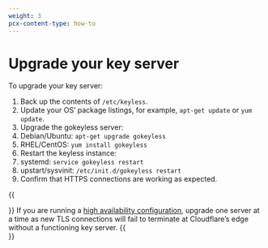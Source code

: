 ```yaml
---
weight: 3
pcx-content-type: how-to
---
```


# Upgrade your key server

To upgrade your key server:

1. Back up the contents of `/etc/keyless`.
1. Update your OS’ package listings, for example, `apt-get update` or `yum update`.
1. Upgrade the gokeyless server:
1. Debian/Ubuntu: `apt-get upgrade gokeyless`
1. RHEL/CentOS: `yum install gokeyless`
1. Restart the keyless instance:
1. systemd: `service gokeyless restart`
1. upstart/sysvinit: `/etc/init.d/gokeyless restart`
1. Confirm that HTTPS connections are working as expected.

{{<Aside type="warning">}}
If you are running a [high availability configuration](/keyless-ssl/reference/high-availability), upgrade one server at a time as new TLS connections will fail to terminate at Cloudflare’s edge without a functioning key server.
{{</Aside>}}
